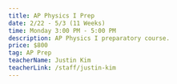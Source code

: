 ```yaml
---
title: AP Physics I Prep
date: 2/22 - 5/3 (11 Weeks)
time: Monday 3:00 PM - 5:00 PM
description: AP Physics I preparatory course.
price: $800
tag: AP Prep
teacherName: Justin Kim
teacherLink: /staff/justin-kim
---
```

